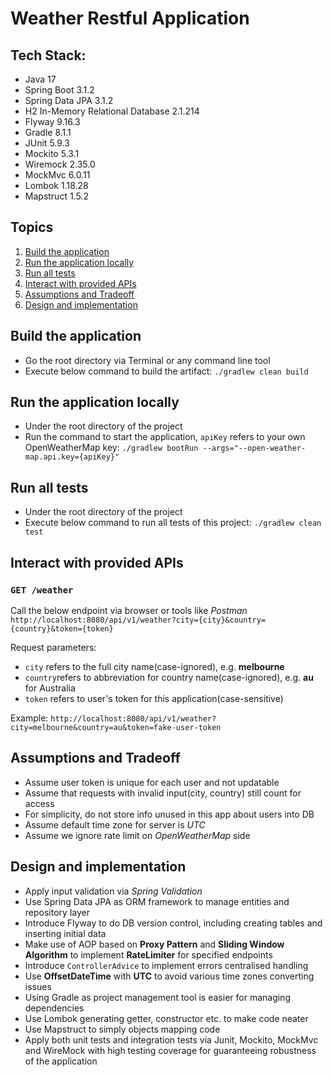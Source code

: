 # Weather Restful Application
## Tech Stack:
* Java 17
* Spring Boot 3.1.2
* Spring Data JPA 3.1.2
* H2 In-Memory Relational Database 2.1.214
* Flyway 9.16.3
* Gradle 8.1.1
* JUnit 5.9.3
* Mockito 5.3.1
* Wiremock 2.35.0
* MockMvc 6.0.11
* Lombok 1.18.28
* Mapstruct 1.5.2

## Topics
1. [Build the application](#build-the-application)
2. [Run the application locally](#run-the-application-locally)
3. [Run all tests](#run-all-tests)
4. [Interact with provided APIs](#interact-with-provided-apis)
5. [Assumptions and Tradeoff](#assumptions-and-tradeoff)
6. [Design and implementation](#design-and-implementation)

## Build the application
* Go the root directory via Terminal or any command line tool
* Execute below command to build the artifact:
  `./gradlew clean build`

## Run the application locally
* Under the root directory of the project
* Run the command to start the application, `apiKey` refers to your own OpenWeatherMap key:
  `./gradlew bootRun --args="--open-weather-map.api.key={apiKey}"`

## Run all tests
* Under the root directory of the project
* Execute below command to run all tests of this project:
  `./gradlew clean test`

## Interact with provided APIs
### `GET /weather`
Call the below endpoint via browser or tools like *Postman*
`http://localhost:8080/api/v1/weather?city={city}&country={country}&token={token}`

Request parameters:
* `city` refers to the full city name(case-ignored), e.g. **melbourne**
* `country`refers to abbreviation for country name(case-ignored), e.g. **au** for Australia
* `token` refers to user's token for this application(case-sensitive)

Example:
`http://localhost:8080/api/v1/weather?city=melbourne&country=au&token=fake-user-token`

## Assumptions and Tradeoff
* Assume user token is unique for each user and not updatable
* Assume that requests with invalid input(city, country) still count for access
* For simplicity, do not store info unused in this app about users into DB
* Assume default time zone for server is *UTC*
* Assume we ignore rate limit on *OpenWeatherMap* side

## Design and implementation
* Apply input validation via *Spring Validation*
* Use Spring Data JPA as ORM framework to manage entities and repository layer
* Introduce Flyway to do DB version control, including creating tables and inserting initial data
* Make use of AOP based on **Proxy Pattern** and **Sliding Window Algorithm** to implement **RateLimiter** for specified endpoints
* Introduce `ControllerAdvice` to implement errors centralised handling
* Use **OffsetDateTime** with **UTC** to avoid various time zones converting issues
* Using Gradle as project management tool is easier for managing dependencies
* Use Lombok generating getter, constructor etc. to make code neater
* Use Mapstruct to simply objects mapping code
* Apply both unit tests and integration tests via Junit, Mockito, MockMvc and WireMock with high testing coverage for guaranteeing robustness of the application
